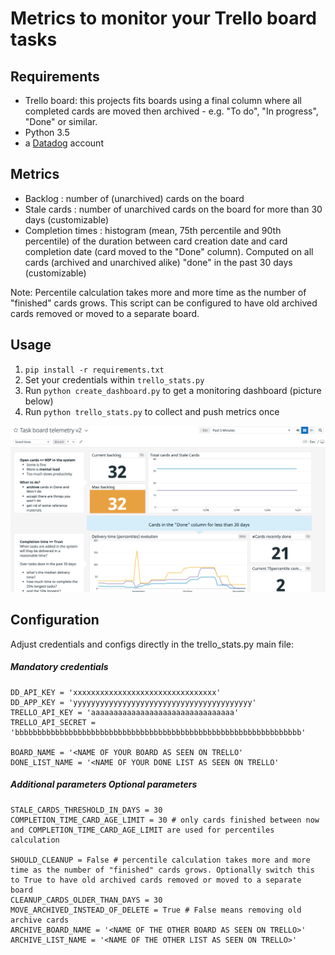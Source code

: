 # Metrics to monitor your Trello board tasks

## Requirements

- Trello board: this projects fits boards using a final column where all completed cards are moved then archived - e.g. "To do", "In progress", "Done" or similar.
- Python 3.5
- a [Datadog](https://www.datadoghq.com/) account


## Metrics

- Backlog : number of (unarchived) cards on the board
- Stale cards : number of unarchived cards on the board for more than 30 days (customizable)
- Completion times : histogram (mean, 75th percentile and 90th percentile) of the duration between card creation date and card completion date (card moved to the "Done" column). Computed on all cards (archived and unarchived alike) "done" in the past 30 days (customizable)

Note: Percentile calculation takes more and more time as the number of "finished" cards grows. This script can be configured to have old archived cards removed or moved to a separate board.

## Usage

1. `pip install -r requirements.txt`
2. Set your credentials within `trello_stats.py`
3. Run `python create_dashboard.py` to get a monitoring dashboard (picture below)
4. Run `python trello_stats.py` to collect and push metrics once

![dashboard_image](dashboard_image.png)

## Configuration

Adjust credentials and configs directly in the trello_stats.py main file:

##### Mandatory credentials

```
DD_API_KEY = 'xxxxxxxxxxxxxxxxxxxxxxxxxxxxxxxx'
DD_APP_KEY = 'yyyyyyyyyyyyyyyyyyyyyyyyyyyyyyyyyyyyyyyy'
TRELLO_API_KEY = 'aaaaaaaaaaaaaaaaaaaaaaaaaaaaaaaa'
TRELLO_API_SECRET = 'bbbbbbbbbbbbbbbbbbbbbbbbbbbbbbbbbbbbbbbbbbbbbbbbbbbbbbbbbbbbbbbb'

BOARD_NAME = '<NAME OF YOUR BOARD AS SEEN ON TRELLO'
DONE_LIST_NAME = '<NAME OF YOUR DONE LIST AS SEEN ON TRELLO'
````

##### Additional parameters Optional parameters

```
STALE_CARDS_THRESHOLD_IN_DAYS = 30
COMPLETION_TIME_CARD_AGE_LIMIT = 30 # only cards finished between now and COMPLETION_TIME_CARD_AGE_LIMIT are used for percentiles calculation

SHOULD_CLEANUP = False # percentile calculation takes more and more time as the number of "finished" cards grows. Optionally switch this to True to have old archived cards removed or moved to a separate board
CLEANUP_CARDS_OLDER_THAN_DAYS = 30
MOVE_ARCHIVED_INSTEAD_OF_DELETE = True # False means removing old archive cards
ARCHIVE_BOARD_NAME = '<NAME OF THE OTHER BOARD AS SEEN ON TRELLO>'
ARCHIVE_LIST_NAME = '<NAME OF THE OTHER LIST AS SEEN ON TRELLO>'
```
